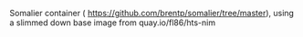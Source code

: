 Somalier container ( https://github.com/brentp/somalier/tree/master), using a slimmed down base image from quay.io/fl86/hts-nim
